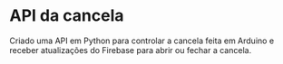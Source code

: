# API da cancela

Criado uma API em Python para controlar a cancela feita em Arduino e receber atualizações do Firebase para abrir ou fechar a cancela.
